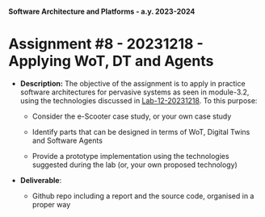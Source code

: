 #### Software Architecture and Platforms - a.y. 2023-2024
 
# Assignment #8 - 20231218 - Applying WoT, DT and Agents
- **Description:** The objective of the assignment is to apply in practice software architectures for pervasive systems as seen in module-3.2, using the technologies discussed in [Lab-12-20231218](https://github.com/pslab-unibo/sap-2023-2024/blob/master/Labs/Lab-12-20231218/README.md). To this purpose:

	- Consider the e-Scooter case study, or your own case study
	- Identify parts that can be designed in terms of WoT, Digital Twins and Software Agents
	
	- Provide a prototype implementation using the technologies suggested during the lab (or, your own proposed technology)

- **Deliverable**:  
	- Github repo including a report and the source code, organised in a proper way 
 
